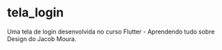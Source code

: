 # tela_login

Uma tela de login desenvolvida no curso Flutter - Aprendendo tudo sobre Design do  Jacob Moura.